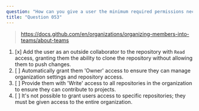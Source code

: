 ```yaml
---
question: "How can you give a user the minimum required permissions necessary for accessing a specific repository within a GitHub organization?"
title: "Question 053"
---
```


> https://docs.github.com/en/organizations/organizing-members-into-teams/about-teams
1. [x] Add the user as an outside collaborator to the repository with `Read` access, granting them the ability to clone the repository without allowing them to push changes.
1. [ ] Automatically grant them 'Owner' access to ensure they can manage organization settings and repository access.
1. [ ] Provide them with 'Write' access to all repositories in the organization to ensure they can contribute to projects.
1. [ ] It's not possible to grant users access to specific repositories; they must be given access to the entire organization.
